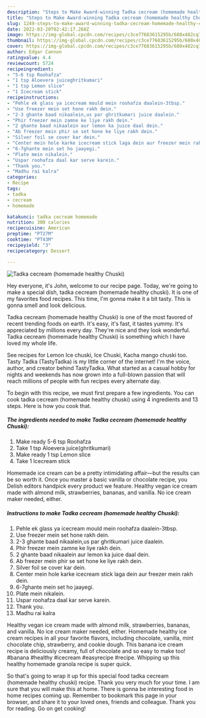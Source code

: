 ```yaml
---
description: "Steps to Make Award-winning Tadka cecream (homemade healthy Chuski)"
title: "Steps to Make Award-winning Tadka cecream (homemade healthy Chuski)"
slug: 1249-steps-to-make-award-winning-tadka-cecream-homemade-healthy-chuski
date: 2022-03-20T02:42:17.268Z
image: https://img-global.cpcdn.com/recipes/c3ce77683615295b/680x482cq70/tadka-cecream-homemade-healthy-chuski-recipe-main-photo.jpg
thumbnail: https://img-global.cpcdn.com/recipes/c3ce77683615295b/680x482cq70/tadka-cecream-homemade-healthy-chuski-recipe-main-photo.jpg
cover: https://img-global.cpcdn.com/recipes/c3ce77683615295b/680x482cq70/tadka-cecream-homemade-healthy-chuski-recipe-main-photo.jpg
author: Edgar Cannon
ratingvalue: 4.4
reviewcount: 5724
recipeingredient:
- "5-6 tsp Roohafza"
- "1 tsp Aloevera juiceghritkumari"
- "1 tsp Lemon slice"
- "1 Icecream stick"
recipeinstructions:
- "Pehle ek glass ya icecream mould mein roohafza daalein-3tbsp."
- "Use freezer mein set hone rakh dein."
- "2-3 ghante baad nikaalein,us par ghritkumari juice daalein."
- "Phir freezer mein zamne ke liye rakh dein."
- "2 ghante baad nikaalein aur lemon ka juice daal dein."
- "Ab freezer mein phir se set hone ke liye rakh dein."
- "Silver foil se cover kar dein."
- "Center mein hole karke icecream stick laga dein aur freezer mein rakh dein."
- "6-7ghante mein set ho jaayegi."
- "Plate mein nikalein."
- "Uspar roohafza daal kar serve karein."
- "Thank you."
- "Madhu rai kalra"
categories:
- Recipe
tags:
- tadka
- cecream
- homemade

katakunci: tadka cecream homemade 
nutrition: 300 calories
recipecuisine: American
preptime: "PT27M"
cooktime: "PT43M"
recipeyield: "3"
recipecategory: Dessert

---
```



![Tadka cecream (homemade healthy Chuski)](https://img-global.cpcdn.com/recipes/c3ce77683615295b/680x482cq70/tadka-cecream-homemade-healthy-chuski-recipe-main-photo.jpg)

Hey everyone, it's John, welcome to our recipe page. Today, we're going to make a special dish, tadka cecream (homemade healthy chuski). It is one of my favorites food recipes. This time, I'm gonna make it a bit tasty. This is gonna smell and look delicious.

Tadka cecream (homemade healthy Chuski) is one of the most favored of recent trending foods on earth. It's easy, it's fast, it tastes yummy. It's appreciated by millions every day. They're nice and they look wonderful. Tadka cecream (homemade healthy Chuski) is something which I have loved my whole life.

See recipes for Lemon Ice chuski, Ice Chuski, Kacha mango chuski too. Tasty Tadka (TastyTadka) is my little corner of the internet! I&#39;m the voice, author, and creator behind TastyTadka. What started as a casual hobby for nights and weekends has now grown into a full-blown passion that will reach millions of people with fun recipes every alternate day.


To begin with this recipe, we must first prepare a few ingredients. You can cook tadka cecream (homemade healthy chuski) using 4 ingredients and 13 steps. Here is how you cook that.

<!--inarticleads1-->

##### The ingredients needed to make Tadka cecream (homemade healthy Chuski):

1. Make ready 5-6 tsp Roohafza
1. Take 1 tsp Aloevera juice(ghritkumari)
1. Make ready 1 tsp Lemon slice
1. Take 1 Icecream stick


Homemade ice cream can be a pretty intimidating affair—but the results can be so worth it. Once you master a basic vanilla or chocolate recipe, you Delish editors handpick every product we feature. Healthy vegan ice cream made with almond milk, strawberries, bananas, and vanilla. No ice cream maker needed, either. 

<!--inarticleads2-->

##### Instructions to make Tadka cecream (homemade healthy Chuski):

1. Pehle ek glass ya icecream mould mein roohafza daalein-3tbsp.
1. Use freezer mein set hone rakh dein.
1. 2-3 ghante baad nikaalein,us par ghritkumari juice daalein.
1. Phir freezer mein zamne ke liye rakh dein.
1. 2 ghante baad nikaalein aur lemon ka juice daal dein.
1. Ab freezer mein phir se set hone ke liye rakh dein.
1. Silver foil se cover kar dein.
1. Center mein hole karke icecream stick laga dein aur freezer mein rakh dein.
1. 6-7ghante mein set ho jaayegi.
1. Plate mein nikalein.
1. Uspar roohafza daal kar serve karein.
1. Thank you.
1. Madhu rai kalra


Healthy vegan ice cream made with almond milk, strawberries, bananas, and vanilla. No ice cream maker needed, either. Homemade healthy ice cream recipes in all your favorite flavors, including chocolate, vanilla, mint chocolate chip, strawberry, and cookie dough. This banana ice cream recipe is deliciously creamy, full of chocolate and so easy to make too! #banana #healthy #icecream #easyrecipe #recipe. Whipping up this healthy homemade granola recipe is super quick. 

So that's going to wrap it up for this special food tadka cecream (homemade healthy chuski) recipe. Thank you very much for your time. I am sure that you will make this at home. There is gonna be interesting food in home recipes coming up. Remember to bookmark this page in your browser, and share it to your loved ones, friends and colleague. Thank you for reading. Go on get cooking!
